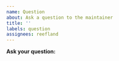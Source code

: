 ```yaml
---
name: Question
about: Ask a question to the maintainer
title: ''
labels: question
assignees: reefland
---
```


**Ask your question:**

<!-- Note: A clear and concise query of what you want to ask. -->
